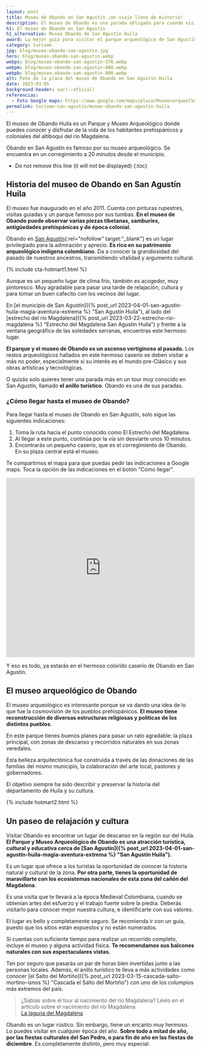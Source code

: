 ```yaml
---
layout: post
title: Museo de Obando en San Agustín ¡Un viaje lleno de misterio!
description: El museo de Obando es una parada obligada para cuando visitas San Agustín Huila. Es parte del tour conocido como El Anillo Turístico. Conócelo.
h1: El museo de Obando en San Agustín
h1_alternativo: Museo Obando de San Agustín Huila
award: La mejor guía para visitar el parque arqueológico de San Agustín Huila
category: turismo
jpg: blog/museo-obando-san-agustin.jpg
hero: blog/museo-obando-san-agustin.webp
webps: blog/museo-obando-san-agustin-376.webp
webpm: blog/museo-obando-san-agustin-600.webp
webpb: blog/museo-obando-san-agustin-800.webp
alt: Foto de la plaza del museo de Obando en San Agustín Huila
date: 2023-03-05
background-header: var(--oficial)
referencias:
  - Foto Google maps: https://www.google.com/maps/place/Museo+arqueol%C3%B3gico+de+Obando/@1.939533,-76.2981777,3a,75y,90t/data=!3m8!1e2!3m6!1sAF1QipNhvExf4liH9OakBSbxtag_sIGEQlD1JUdgSVCL!2e10!3e12!6shttps:%2F%2Flh5.googleusercontent.com%2Fp%2FAF1QipNhvExf4liH9OakBSbxtag_sIGEQlD1JUdgSVCL%3Dw216-h100-k-no!7i4056!8i1872!4m15!1m7!3m6!1s0x8e256536e36cb58b:0x37850a0804fbcf29!2sObando,+San+Agust%C3%ADn,+Huila,+Colombia!3b1!8m2!3d1.9400639!4d-76.2983514!3m6!1s0x8e2565376da5dab1:0x3880cb8707e22466!8m2!3d1.939533!4d-76.2981777!14m1!1BCgIgAQ?hl=es-ES
permalink: turismo-san-agustin/museo-obando-san-agustin-huila
---
```

El museo de Obando Huila es un Parque y Museo Arqueológico donde puedes conocer y disfrutar de la vida de los habitantes prehispánicos y coloniales del altiboqui del río Magdalena.
<!-- excerpt -->

Obando en San Agustín es famoso por su museo arqueológico. Se encuentra en un corregimiento a 20 minutos desde el municipio.

* Do not remove this line (it will not be displayed)
{:toc}

## Historia del museo de Obando en San Agustín Huila

El museo fue inaugurado en el año 2011. Cuenta con pinturas rupestres, visitas guiadas y un parque famoso por sus tumbas. **En el museo de Obando puede observar varias piezas tibetanas, samburíes, antigüedades prehispánicas y de época colonial.**

Obando en [San Agustín](https://es.wikipedia.org/wiki/San_Agust%C3%ADn_(Huila)){:rel="nofollow" target:"_blank"} es un lugar privilegiado para la admiración y aprecio. **Es rico en su patrimonio arqueológico indígena colombiano**. Da a conocer la grandiosidad del pasado de nuestros ancestros, transmitiendo vitalidad y argumento cultural.

{% include cta-hotmart1.html %}

Aunque es un pequeño lugar de clima frío, también es acogedor, muy pintoresco. Muy agradable para pasar una tarde de relajación, cultura y para tomar un buen cafecito con los vecinos del lugar.

En [el municipio de San Agustín]({% post_url 2023-04-01-san-agustin-huila-magia-aventura-extrema %} "San Agustín Huila"), al lado del [estrecho del río Magdalena]({% post_url 2023-03-22-estrecho-rio-magdalena %} "Estrecho del Magdalena San Agustín Huila") y frente a la ventana geográfica de las soledades serranas, encuentras este hermoso lugar.

**El parque y el museo de Obando es un ascenso vertiginoso al pasado.** Los restos arqueológicos hallados en este hermoso caserío se deben visitar a más no poder, especialmente si su interés es el mundo pre-Clásico y sus obras artísticas y tecnológicas.

O quizás solo quieres tener una parada más en un tour muy conocido en San Agustín, llamado **el anillo turístico**. Obando es una de sus paradas.

### ¿Cómo llegar hasta el museo de Obando?

Para llegar hasta el museo de Obando en San Agustín, solo sigue las siguientes indicaciones:

1. Toma la ruta hacia el punto conocido como El Estrecho del Magdalena.
2. Al llegar a este punto, continúa por la vía sin desviarte unos 10 minutos.
3. Encontrarás un pequeño caserío, que es el corregimiento de Obando. En su plaza central está el museo.

Te compartimos el mapa para que puedas pedir las indicaciones a Google maps. Toca la opción de las indicaciones en el botón "Cómo llegar".

<iframe src="https://www.google.com/maps/embed?pb=!1m18!1m12!1m3!1d31900.773296100146!2d-76.30442889657694!3d1.9121407607769978!2m3!1f0!2f0!3f0!3m2!1i1024!2i768!4f13.1!3m3!1m2!1s0x8e2565376da5dab1%3A0x3880cb8707e22466!2sMuseo%20arqueol%C3%B3gico%20de%20Obando!5e0!3m2!1ses!2sco!4v1650558254863!5m2!1ses!2sco" width="100%" height="480" style="border:0;" allowfullscreen="" loading="lazy" referrerpolicy="no-referrer-when-downgrade"></iframe>

Y eso es todo, ya estarás en el hermoso colorido caserío de Obando en San Agustín.

## El museo arqueológico de Obando

El museo arqueológico es interesante porque se va dando una idea de lo que fue la cosmovisión de los pueblos prehispánicos. **El museo tiene reconstrucción de diversas estructuras religiosas y políticas de los distintos pueblos**.

En este parque tienes buenos planes para pasar un rato agradable: la plaza principal, con zonas de descanso y recorridos naturales en sus zonas veredales.

Esta belleza arquitectónica fue construida a través de las donaciones de las familias del mismo municipio, la colaboración del arte local, pastores y gobernadores.

El objetivo siempre ha sido describir y preservar la historia del departamento de Huila y su cultura.

{% include hotmart2.html %}

## Un paseo de relajación y cultura

Visitar Obando es encontrar un lugar de descanso en la región sur del Huila. **El Parque y Museo Arqueológico de Obando es una atracción turística, cultural y educativa cerca de [San Agustín]({% post_url 2023-04-01-san-agustin-huila-magia-aventura-extrema %} "San Agustín Huila").**

Es un lugar que ofrece a los turistas la oportunidad de conocer la historia natural y cultural de la zona. **Por otra parte, tienes la oportunidad de maravillarte con los ecosistemas nacionales de esta zona del cañón del Magdalena**.

Es una visita que te llevará a la época Medieval Colombiana, cuando se obtenían artes del esfuerzo y el trabajo fuerte sobre la piedra. Deberás visitarlo para conocer mejor nuestra cultura, e identificarte con sus valores.

El lugar es bello y completamente seguro. Se recomienda ir con un guía, puesto que los sitios están expuestos y no están numerados.

Si cuentas con suficiente tiempo para realizar un recorrido completo, incluye el museo y alguna actividad física. **Te recomendamos sus balcones naturales con sus espectaculares vistas.**

Ten por seguro que pasarás un par de horas bien invertidas junto a las personas locales. Además, el anillo turístico te lleva a más actividades como conocer [el Salto del Mortiño]({% post_url 2023-03-15-cascada-salto-mortino-isnos %} "Cascada el Salto del Mortiño") con uno de los columpios más extremos del país.

>¿Sabías sobre el tour al nacimiento del río Magdalena? Léelo en el artículo sobre el nacimiento del río Magdalena.  
[La laguna del Magdalena]({{'turismo-san-agustin/laguna-del-magdalena'}} "Laguna del Magdalena")

Obando es un lugar rústico. Sin embargo, tiene un encanto muy hermoso. Lo puedes visitar en cualquier época del año. **Sobre todo a mitad de año, por las fiestas culturales del San Pedro, o para fin de año en las fiestas de diciembre**. Es completamente distinto, pero muy especial.
